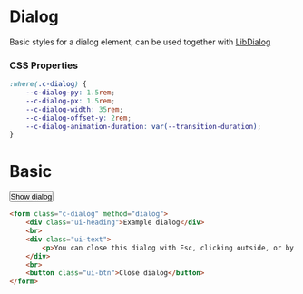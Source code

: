 # Dialog

Basic styles for a dialog element, can be used together with [LibDialog](/docs/lib/dialog)

### CSS Properties

```css
:where(.c-dialog) {
    --c-dialog-py: 1.5rem;
    --c-dialog-px: 1.5rem;
    --c-dialog-width: 35rem;
    --c-dialog-offset-y: 2rem;
    --c-dialog-animation-duration: var(--transition-duration);
}
```

# Basic

<button class="ui-btn bg-primary" id="showDialog" style="padding: var(--ui-btn-py) var(--ui-btn-px)">Show dialog</button>

```html
<form class="c-dialog" method="dialog">
    <div class="ui-heading">Example dialog</div>
    <br>
    <div class="ui-text">
        <p>You can close this dialog with Esc, clicking outside, or by form submit</p>
    </div>
    <br>
    <button class="ui-btn">Close dialog</button>
</form>
```
